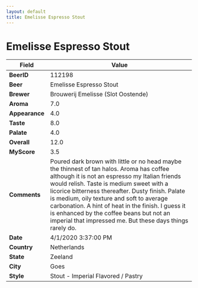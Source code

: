 ```yaml
---
layout: default
title: Emelisse Espresso Stout
---
```


# Emelisse Espresso Stout

| Field         | Value     |
|---------------|-----------|
| **BeerID** | 112198 |
| **Beer** | Emelisse Espresso Stout |
| **Brewer** | Brouwerij Emelisse (Slot Oostende) |
| **Aroma** | 7.0 |
| **Appearance** | 4.0 |
| **Taste** | 8.0 |
| **Palate** | 4.0 |
| **Overall** | 12.0 |
| **MyScore** | 3.5 |
| **Comments** | Poured dark brown with little or no head maybe the thinnest of tan halos. Aroma has coffee although it is not an espresso my Italian friends would relish. Taste is medium sweet with a licorice bitterness thereafter. Dusty finish. Palate is medium, oily texture and soft to average carbonation. A hint of heat in the finish. I guess it is enhanced by the coffee beans but not an imperial that impressed me. But these days things rarely do. |
| **Date** | 4/1/2020 3:37:00 PM |
| **Country** | Netherlands |
| **State** | Zeeland |
| **City** | Goes |
| **Style** | Stout - Imperial Flavored / Pastry |
